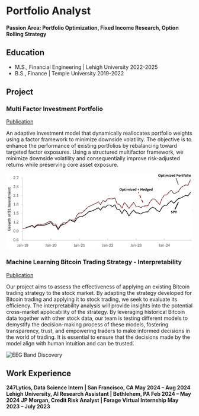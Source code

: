 # Portfolio Analyst

#### Passion Area: Portfolio Optimization, Fixed Income Research, Option Rolling Strategy

## Education
- M.S., Financial Engineering	| Lehigh University 2022-2025	 			        		
- B.S., Finance                 | Temple University 2019-2022

## Project
### Multi Factor Investment Portfolio
[Publication](https://github.com/JohananAntonPranesh/MultiFactor)

An adaptive investment model that dynamically reallocates portfolio weights using a factor framework to minimize downside volatility. The objective is to enhance the performance of existing portfolios by rebalancing toward targeted factor exposures. Using a structured multifactor framework, we minimize downside volatility and consequentially improve risk-adjusted returns while preserving core asset exposure.

![EEG Band Discovery](/assets/img/project_factor.png)



### Machine Learning Bitcoin Trading Strategy - Interpretability
[Publication](https://sites.google.com/lehigh.edu/machinelearningresearch/home)

Our project aims to assess the effectiveness of applying an existing Bitcoin trading strategy to the stock market. By adapting the strategy developed for Bitcoin trading and applying it to stock trading, we seek to evaluate its efficiency. The interpretability analysis will provide insights into the potential cross-market applicability of the strategy. By leveraging historical Bitcoin data together with other stock data, our team is testing different models to demystify the decision-making process of these models, fostering transparency, trust, and empowering traders to make informed decisions in the world of trading. It is essential to ensure that the decisions made by the model align with human intuition and can be trusted. 

![EEG Band Discovery](/assets/img/Interpretability_Poster.png)


## Work Experience
**247Lytics, Data Science Intern | San Francisco, CA                       May 2024 – Aug 2024**
**Lehigh University, AI Research Assistant | Bethlehem, PA                 Feb 2024 – May 2024**
**JP Morgan, Credit Risk Analyst | Forage Virtual Internship               May 2023 – July 2023**
